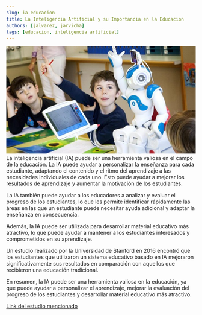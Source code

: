 ```yaml
---
slug: ia-educacion
title: La Inteligencia Artificial y su Importancia en la Educacion
authors: [jalvarez, jarvicha]
tags: [educacion, inteligencia artificial]
---
```

![inteligencia artifical en la educacion](./inteligencia-artificial.jpg)
La inteligencia artificial (IA) puede ser una herramienta valiosa en el campo de la educación. La IA puede ayudar a personalizar la enseñanza para cada estudiante, adaptando el contenido y el ritmo del aprendizaje a las necesidades individuales de cada uno. Esto puede ayudar a mejorar los resultados de aprendizaje y aumentar la motivación de los estudiantes.

La IA también puede ayudar a los educadores a analizar y evaluar el progreso de los estudiantes, lo que les permite identificar rápidamente las áreas en las que un estudiante puede necesitar ayuda adicional y adaptar la enseñanza en consecuencia.

Además, la IA puede ser utilizada para desarrollar material educativo más atractivo, lo que puede ayudar a mantener a los estudiantes interesados y comprometidos en su aprendizaje.

Un estudio realizado por la Universidad de Stanford en 2016 encontró que los estudiantes que utilizaron un sistema educativo basado en IA mejoraron significativamente sus resultados en comparación con aquellos que recibieron una educación tradicional.

En resumen, la IA puede ser una herramienta valiosa en la educación, ya que puede ayudar a personalizar el aprendizaje, mejorar la evaluación del progreso de los estudiantes y desarrollar material educativo más atractivo.

[Link del estudio mencionado](https://web.stanford.edu/~cpiech/bio/papers/aiEducation.pdf)
